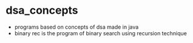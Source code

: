 # dsa_concepts
- programs based on concepts of dsa made in java
- binary rec is the program of binary search using recursion technique
